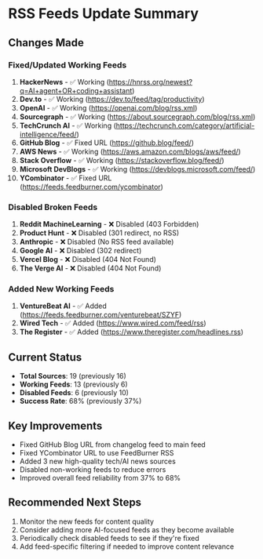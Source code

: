 # RSS Feeds Update Summary

## Changes Made

### Fixed/Updated Working Feeds
1. **HackerNews** - ✅ Working (https://hnrss.org/newest?q=AI+agent+OR+coding+assistant)
2. **Dev.to** - ✅ Working (https://dev.to/feed/tag/productivity)
3. **OpenAI** - ✅ Working (https://openai.com/blog/rss.xml)
4. **Sourcegraph** - ✅ Working (https://about.sourcegraph.com/blog/rss.xml)
5. **TechCrunch AI** - ✅ Working (https://techcrunch.com/category/artificial-intelligence/feed/)
6. **GitHub Blog** - ✅ Fixed URL (https://github.blog/feed/)
7. **AWS News** - ✅ Working (https://aws.amazon.com/blogs/aws/feed/)
8. **Stack Overflow** - ✅ Working (https://stackoverflow.blog/feed/)
9. **Microsoft DevBlogs** - ✅ Working (https://devblogs.microsoft.com/feed/)
10. **YCombinator** - ✅ Fixed URL (https://feeds.feedburner.com/ycombinator)

### Disabled Broken Feeds
1. **Reddit MachineLearning** - ❌ Disabled (403 Forbidden)
2. **Product Hunt** - ❌ Disabled (301 redirect, no RSS)
3. **Anthropic** - ❌ Disabled (No RSS feed available)
4. **Google AI** - ❌ Disabled (302 redirect)
5. **Vercel Blog** - ❌ Disabled (404 Not Found)
6. **The Verge AI** - ❌ Disabled (404 Not Found)

### Added New Working Feeds
1. **VentureBeat AI** - ✅ Added (https://feeds.feedburner.com/venturebeat/SZYF)
2. **Wired Tech** - ✅ Added (https://www.wired.com/feed/rss)
3. **The Register** - ✅ Added (https://www.theregister.com/headlines.rss)

## Current Status
- **Total Sources**: 19 (previously 16)
- **Working Feeds**: 13 (previously 6)
- **Disabled Feeds**: 6 (previously 10)
- **Success Rate**: 68% (previously 37%)

## Key Improvements
- Fixed GitHub Blog URL from changelog feed to main feed
- Fixed YCombinator URL to use FeedBurner RSS
- Added 3 new high-quality tech/AI news sources
- Disabled non-working feeds to reduce errors
- Improved overall feed reliability from 37% to 68%

## Recommended Next Steps
1. Monitor the new feeds for content quality
2. Consider adding more AI-focused feeds as they become available
3. Periodically check disabled feeds to see if they're fixed
4. Add feed-specific filtering if needed to improve content relevance
